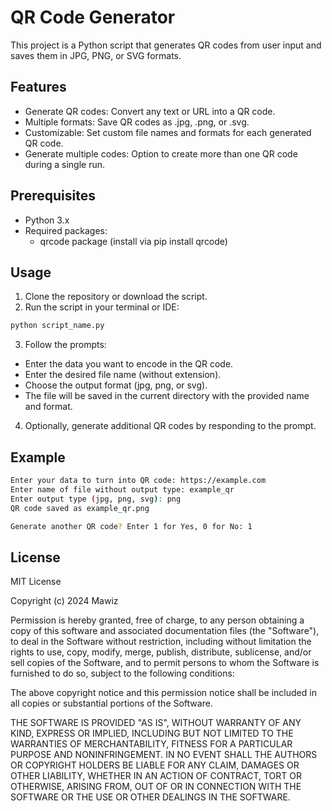 # QR Code Generator
This project is a Python script that generates QR codes from user input and saves them in JPG, PNG, or SVG formats.

## Features
- Generate QR codes: Convert any text or URL into a QR code.
- Multiple formats: Save QR codes as .jpg, .png, or .svg.
- Customizable: Set custom file names and formats for each generated QR code.
- Generate multiple codes: Option to create more than one QR code during a single run.

## Prerequisites
- Python 3.x
- Required packages:
    - qrcode package (install via pip install qrcode)

## Usage
1.  Clone the repository or download the script.
2. Run the script in your terminal or IDE:
```bash
python script_name.py
```
3. Follow the prompts:
- Enter the data you want to encode in the QR code.
- Enter the desired file name (without extension).
- Choose the output format (jpg, png, or svg).
- The file will be saved in the current directory with the provided name and format.
4. Optionally, generate additional QR codes by responding to the prompt.

## Example
```sh
Enter your data to turn into QR code: https://example.com
Enter name of file without output type: example_qr
Enter output type (jpg, png, svg): png
QR code saved as example_qr.png

Generate another QR code? Enter 1 for Yes, 0 for No: 1
```

## License
MIT License

Copyright (c) 2024 Mawiz

Permission is hereby granted, free of charge, to any person obtaining a copy
of this software and associated documentation files (the "Software"), to deal
in the Software without restriction, including without limitation the rights
to use, copy, modify, merge, publish, distribute, sublicense, and/or sell
copies of the Software, and to permit persons to whom the Software is
furnished to do so, subject to the following conditions:

The above copyright notice and this permission notice shall be included in all
copies or substantial portions of the Software.

THE SOFTWARE IS PROVIDED "AS IS", WITHOUT WARRANTY OF ANY KIND, EXPRESS OR
IMPLIED, INCLUDING BUT NOT LIMITED TO THE WARRANTIES OF MERCHANTABILITY,
FITNESS FOR A PARTICULAR PURPOSE AND NONINFRINGEMENT. IN NO EVENT SHALL THE
AUTHORS OR COPYRIGHT HOLDERS BE LIABLE FOR ANY CLAIM, DAMAGES OR OTHER
LIABILITY, WHETHER IN AN ACTION OF CONTRACT, TORT OR OTHERWISE, ARISING FROM,
OUT OF OR IN CONNECTION WITH THE SOFTWARE OR THE USE OR OTHER DEALINGS IN THE
SOFTWARE.
